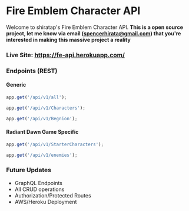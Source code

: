# Fire Emblem Character API

Welcome to shiratap's Fire Emblem Character API. **This is a open source
project, let me know via email (spencerhirata@gmail.com) that you're interested
in making this massive project a reality**

### Live Site: https://fe-api.herokuapp.com/

### Endpoints (REST)

#### Generic

```js
app.get('/api/v1/all');
```

```js
app.get('/api/v1/Characters');
```

```js
app.get('/api/v1/Begnion');
```

#### Radiant Dawn Game Specific

```js
app.get('/api/v1/StarterCharacters');
```

```js
app.get('/api/v1/enemies');
```

### Future Updates

- GraphQL Endpoints
- All CRUD operations
- Authorization/Protected Routes
- AWS/Heroku Deployment
